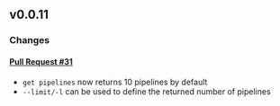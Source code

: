 ## v0.0.11

### Changes

#### [Pull Request #31](https://github.com/Maahsome/gitlab-tool/pull/31)

- `get pipelines` now returns 10 pipelines by default
- `--limit/-l` can be used to define the returned number of pipelines

